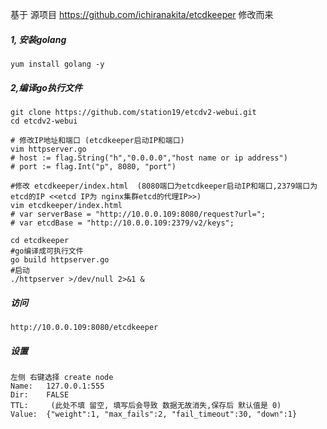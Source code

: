 基于 源项目 https://github.com/ichiranakita/etcdkeeper 修改而来
##### 1, 安装golang
```
yum install golang -y
```
##### 2,编译go执行文件
```
git clone https://github.com/station19/etcdv2-webui.git
cd etcdv2-webui

# 修改IP地址和端口 (etcdkeeper启动IP和端口)
vim httpserver.go
# host := flag.String("h","0.0.0.0","host name or ip address")
# port := flag.Int("p", 8080, "port")

#修改 etcdkeeper/index.html  (8080端口为etcdkeeper启动IP和端口,2379端口为 etcd的IP <<etcd IP为 nginx集群etcd的代理IP>>)
vim etcdkeeper/index.html
# var serverBase = "http://10.0.0.109:8080/request?url=";
# var etcdBase = "http://10.0.0.109:2379/v2/keys";
 
cd etcdkeeper
#go编译成可执行文件
go build httpserver.go
#启动
./httpserver >/dev/null 2>&1 &
```

##### 访问 
```
http://10.0.0.109:8080/etcdkeeper
```

##### 设置
```
左侧 右键选择 create node
Name:	127.0.0.1:555
Dir:	FALSE
TTL:	 (此处不填 留空, 填写后会导致 数据无故消失,保存后 默认值是 0)
Value:	{"weight":1, "max_fails":2, "fail_timeout":30, "down":1}
```
